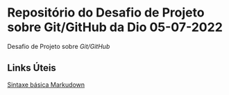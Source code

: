 # Repositório do Desafio de Projeto sobre Git/GitHub da Dio 05-07-2022
Desafio de Projeto sobre *Git/GitHub*

## Links Úteis
[Sintaxe básica Markudown](https://www.markdownguide.org/basic-syntax/)
